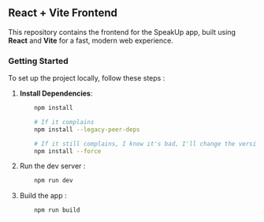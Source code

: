 ## React + Vite Frontend

This repository contains the frontend for the SpeakUp app, built using 
**React** and **Vite** for a fast, modern web experience.

### Getting Started

To set up the project locally, follow these steps :

1. **Install Dependencies**:


    ```bash
        npm install

        # If it complains
        npm install --legacy-peer-deps

        # If it still complains, I know it's bad, I'll change the versions later
        npm install --force

    ```

2. Run the dev server :

    ```bash
        npm run dev
    ```

3. Build the app :


    ```bash
        npm run build
    ```